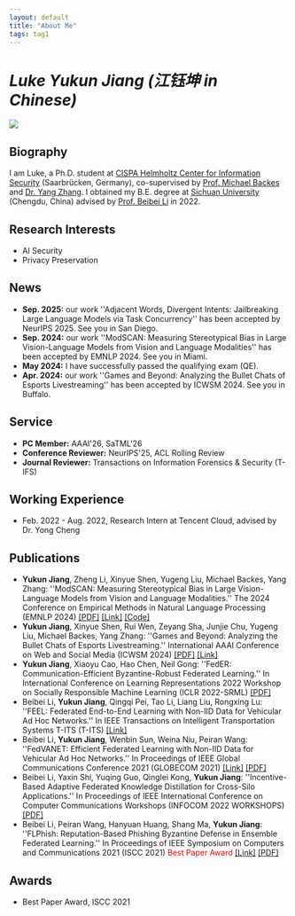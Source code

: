```yaml
---
layout: default
title: "About Me"
tags: tag1 
---
```



# *Luke Yukun Jiang (江钰坤 in Chinese)*

<!-- ![](https://s3.bmp.ovh/imgs/2022/03/5a99ff101bb299f1.jpeg) -->
<!-- ![](http://ashbringer0926.github.io/me/Yukun_2022.jpeg) -->
![](http://ashbringer0926.github.io/me/Luke_2022_Iceland_Resized.jpeg)


## Biography

I am Luke, a Ph.D. student at [CISPA Helmholtz Center for Information Security](https://cispa.de) (Saarbrücken, Germany), co-supervised by [Prof. Michael Backes](https://michaelbackes.eu/) and [Dr. Yang Zhang](https://yangzhangalmo.github.io/). I obtained my B.E. degree at [Sichuan University](https://www.scu.edu.cn/) (Chengdu, China) advised by [Prof. Beibei Li](https://li-beibei.github.io/) in 2022.

## Research Interests

* AI Security
* Privacy Preservation

## News

* **Sep. 2025:** our work ''Adjacent Words, Divergent Intents: Jailbreaking Large Language Models via Task Concurrency'' has been accepted by NeurIPS 2025. See you in San Diego.
* **Sep. 2024:** our work ''ModSCAN: Measuring Stereotypical Bias in Large Vision-Language Models from Vision and Language Modalities'' has been accepted by EMNLP 2024. See you in Miami.
* **May 2024:** I have successfully passed the qualifying exam (QE).
* **Apr. 2024:** our work ''Games and Beyond: Analyzing the Bullet Chats of Esports Livestreaming'' has been accepted by ICWSM 2024. See you in Buffalo.

## Service

* **PC Member:** AAAI'26, SaTML'26
* **Conference Reviewer:** NeurIPS'25, ACL Rolling Review
* **Journal Reviewer:** Transactions on Information Forensics & Security (T-IFS)

## Working Experience

<!-- * Nov. 2022 - Present, Ph.D. student at CISPA, advised by Prof. Michael Backes and Dr. Yang Zhang -->
* Feb. 2022 - Aug. 2022, Research Intern at Tencent Cloud, advised by Dr. Yong Cheng
<!--* Apr. 2020 - June 2022, Research Assistant at Sichuan University, advised by Prof. Beibei Li -->
<!-- * Jul. 2021 - Nov. 2021, Remote Research Intern at Duke Univesity, advised by Prof. Neil Gong -->

## Publications

* **Yukun Jiang**, Zheng Li, Xinyue Shen, Yugeng Liu, Michael Backes, Yang Zhang: ''ModSCAN: Measuring Stereotypical Bias in Large Vision-Language Models from Vision and Language Modalities.'' The 2024 Conference on Empirical Methods in Natural Language Processing (EMNLP 2024) [\[PDF\]](http://ashbringer0926.github.io/Publications/EMNLP2024-ModSCAN.pdf) [\[Link\]](https://aclanthology.org/2024.emnlp-main.713/) [\[Code\]](https://github.com/TrustAIRLab/ModSCAN)
* **Yukun Jiang**, Xinyue Shen, Rui Wen, Zeyang Sha, Junjie Chu, Yugeng Liu, Michael Backes, Yang Zhang: ''Games and Beyond: Analyzing the Bullet Chats of Esports Livestreaming.'' International AAAI Conference on Web and Social Media (ICWSM 2024) [\[PDF\]](http://ashbringer0926.github.io/Publications/Games_and_Beyond_ICWSM_24.pdf) [\[Link\]](https://ojs.aaai.org/index.php/ICWSM/article/view/31350)
* **Yukun Jiang**, Xiaoyu Cao, Hao Chen, Neil Gong: ''FedER: Communication-Efficient Byzantine-Robust Federated Learning.'' In International Conference on Learning Representations 2022 Workshop on Socially Responsible Machine Learning (ICLR 2022-SRML) [\[PDF\]](http://ashbringer0926.github.io/Publications/FedER.pdf) 
* Beibei Li, **Yukun Jiang**, Qingqi Pei, Tao Li, Liang Liu, Rongxing Lu: ''FEEL: Federated End-to-End Learning with Non-IID Data for Vehicular Ad Hoc Networks.'' In IEEE Transactions on Intelligent Transportation Systems T-ITS (T-ITS) [\[Link\]](https://ieeexplore.ieee.org/document/9831009) 
* Beibei Li, **Yukun Jiang**, Wenbin Sun, Weina Niu, Peiran Wang: ''FedVANET: Efficient Federated Learning with Non-IID Data for Vehicular Ad Hoc Networks.'' In Proceedings of IEEE Global Communications Conference 2021 (GLOBECOM 2021) [\[Link\]](https://ieeexplore.ieee.org/document/9685068) [\[PDF\]](http://ashbringer0926.github.io/Publications/FedVANET.pdf)
* Beibei Li, Yaxin Shi, Yuqing Guo, Qinglei Kong, **Yukun Jiang**: ''Incentive-Based Adaptive Federated Knowledge Distillation for Cross-Silo Applications.'' In Proceedings of IEEE International Conference on Computer Communications Workshops (INFOCOM 2022 WORKSHOPS) [\[PDF\]](http://ashbringer0926.github.io/Publications/Incentive_and_Knowledge_Distillation_Based_FL.pdf)
* Beibei Li, Peiran Wang, Hanyuan Huang, Shang Ma, **Yukun Jiang**: ''FLPhish: Reputation-Based Phishing Byzantine Defense in Ensemble Federated Learning.'' In Proceedings of IEEE Symposium on Computers and Communications 2021 (ISCC 2021) <font color=red>Best Paper Award</font> [\[Link\]](https://ieeexplore.ieee.org/abstract/document/9631506) [\[PDF\]](http://ashbringer0926.github.io/Publications/FLPhish.pdf)

## Awards

* Best Paper Award, ISCC 2021

<!-- **Last Modified: Sep. 2024** -->


